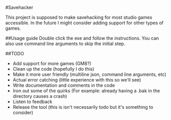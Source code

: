 #Savehacker

This project is supposed to make savehacking for most studio games accessible.
In the future I might consider adding support for other types of games.

##Usage guide
Double click the exe and follow the instructions.
You can also use command line arguments to skip the initial step.

##TODO
- Add support for more games (GM8?)
- Clean up the code (hopefully I do this)
- Make it more user friendly (multiline json, command line arguments, etc)
- Actual error catching (little experience with this so we'll see)
- Write documentation and comments in the code
- Iron out some of the quirks (For example: already having a .bak in the directory causes a crash)
- Listen to feedback
- Release the tool (this is isn't necessarily todo but it's something to consider)
